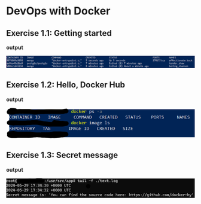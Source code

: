 # DevOps with Docker

## Exercise 1.1: Getting started

**output**

![Exercise 1.1](exercises/1.1.png)

## Exercise 1.2: Hello, Docker Hub

**output**

![Exercise 1.2](exercises/1.2.png)

## Exercise 1.3: Secret message

**output**

![Exercise 1.3](exercises/1.3.png)

